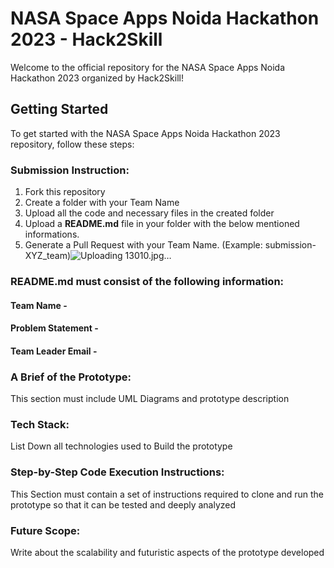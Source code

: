 # NASA Space Apps Noida Hackathon 2023 - Hack2Skill

Welcome to the official repository for the NASA Space Apps Noida Hackathon 2023 organized by Hack2Skill!

## Getting Started

To get started with the NASA Space Apps Noida Hackathon 2023 repository, follow these steps:

### Submission Instruction:
  1. Fork this repository
  2. Create a folder with your Team Name
  3. Upload all the code and necessary files in the created folder
  4. Upload a **README.md** file in your folder with the below mentioned informations.
  5. Generate a Pull Request with your Team Name. (Example: submission-XYZ_team)![Uploading 13010.jpg…]()


### README.md must consist of the following information:

#### Team Name -
#### Problem Statement - 
#### Team Leader Email -

### A Brief of the Prototype:
  This section must include UML Diagrams and prototype description
  
### Tech Stack: 
   List Down all technologies used to Build the prototype
   
### Step-by-Step Code Execution Instructions:
  This Section must contain a set of instructions required to clone and run the prototype so that it can be tested and deeply analyzed
  
### Future Scope:
   Write about the scalability and futuristic aspects of the prototype developed
